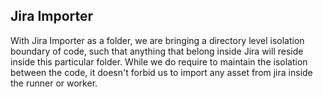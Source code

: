 ## Jira Importer
With Jira Importer as a folder, we are bringing a directory level isolation
boundary of code, such that anything that belong inside Jira will reside
inside this particular folder. While we do require to maintain the isolation
between the code, it doesn't forbid us to import any asset from jira inside the
runner or worker.
